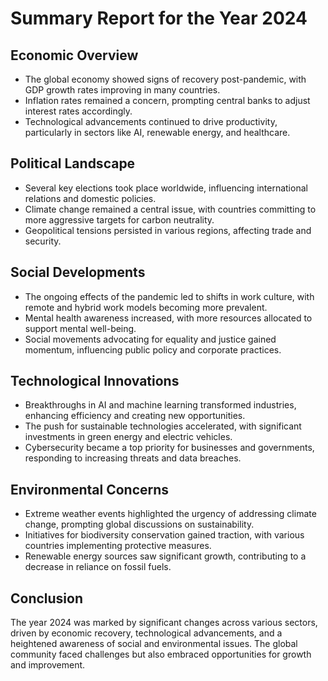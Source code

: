 # Summary Report for the Year 2024

## Economic Overview
- The global economy showed signs of recovery post-pandemic, with GDP growth rates improving in many countries.
- Inflation rates remained a concern, prompting central banks to adjust interest rates accordingly.
- Technological advancements continued to drive productivity, particularly in sectors like AI, renewable energy, and healthcare.

## Political Landscape
- Several key elections took place worldwide, influencing international relations and domestic policies.
- Climate change remained a central issue, with countries committing to more aggressive targets for carbon neutrality.
- Geopolitical tensions persisted in various regions, affecting trade and security.

## Social Developments
- The ongoing effects of the pandemic led to shifts in work culture, with remote and hybrid work models becoming more prevalent.
- Mental health awareness increased, with more resources allocated to support mental well-being.
- Social movements advocating for equality and justice gained momentum, influencing public policy and corporate practices.

## Technological Innovations
- Breakthroughs in AI and machine learning transformed industries, enhancing efficiency and creating new opportunities.
- The push for sustainable technologies accelerated, with significant investments in green energy and electric vehicles.
- Cybersecurity became a top priority for businesses and governments, responding to increasing threats and data breaches.

## Environmental Concerns
- Extreme weather events highlighted the urgency of addressing climate change, prompting global discussions on sustainability.
- Initiatives for biodiversity conservation gained traction, with various countries implementing protective measures.
- Renewable energy sources saw significant growth, contributing to a decrease in reliance on fossil fuels.

## Conclusion
The year 2024 was marked by significant changes across various sectors, driven by economic recovery, technological advancements, and a heightened awareness of social and environmental issues. The global community faced challenges but also embraced opportunities for growth and improvement.